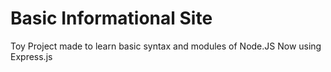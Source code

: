 # Basic Informational Site

Toy Project made to learn basic syntax and modules of Node.JS
Now using Express.js 